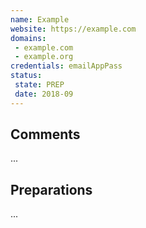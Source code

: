 ```yaml
---
name: Example
website: https://example.com
domains:
 - example.com
 - example.org
credentials: emailAppPass
status:
 state: PREP
 date: 2018-09
---
```


## Comments

...

## Preparations

...